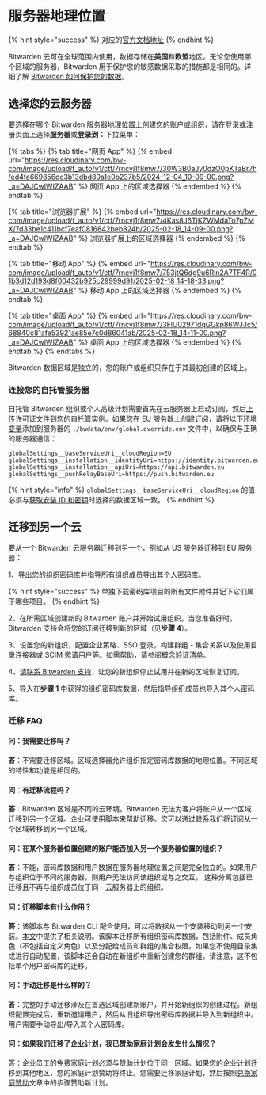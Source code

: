 # 服务器地理位置

{% hint style="success" %}
对应的[官方文档地址](https://bitwarden.com/help/server-geographies/)
{% endhint %}

Bitwarden 云可在全球范围内使用，数据存储在**美国**和**欧盟**地区。无论您使用哪个区域的服务器，Bitwarden 用于保护您的敏感数据采取的措施都是相同的。详细了解 [Bitwarden 如何保护您的数据](storage.md)。

## 选择您的云服务器 <a href="#choose-your-cloud-server" id="choose-your-cloud-server"></a>

要选择在哪个 Bitwarden 服务器地理位置上创建您的账户或组织，请在登录或注册页面上选择**服务器**或**登录到：**&#x4E0B;拉菜单：

{% tabs %}
{% tab title="网页 App" %}
{% embed url="https://res.cloudinary.com/bw-com/image/upload/f_auto/v1/ctf/7rncvj1f8mw7/30W3B0aJy0dzO0pKTaBr7h/ed4fa669856dc3b13dbd80a1e0b237b5/2024-12-04_10-09-00.png?_a=DAJCwlWIZAAB" %}
网页 App 上的区域选择器
{% endembed %}
{% endtab %}

{% tab title="浏览器扩展" %}
{% embed url="https://res.cloudinary.com/bw-com/image/upload/f_auto/v1/ctf/7rncvj1f8mw7/4Kas8J6TjKZWMdaTo7pZMX/7d33be1c411bcf7eaf0816842beb824b/2025-02-18_14-09-00.png?_a=DAJCwlWIZAAB" %}
浏览器扩展上的区域选择器
{% endembed %}
{% endtab %}

{% tab title="移动 App" %}
{% embed url="https://res.cloudinary.com/bw-com/image/upload/f_auto/v1/ctf/7rncvj1f8mw7/753jtQ6dg9u6Rln2A7TF4R/01b3d12d193d8f00432b925c29999d91/2025-02-18_14-18-33.png?_a=DAJCwlWIZAAB" %}
移动 App 上的区域选择器
{% endembed %}
{% endtab %}

{% tab title="桌面 App" %}
{% embed url="https://res.cloudinary.com/bw-com/image/upload/f_auto/v1/ctf/7rncvj1f8mw7/3FlU02971dqGGkp86WJJc5/68840c81afe53921ae85e7c0d86041ab/2025-02-18_14-11-00.png?_a=DAJCwlWIZAAB" %}
桌面 App 上的区域选择器
{% endembed %}
{% endtab %}
{% endtabs %}

Bitwarden 数据区域是独立的，您的账户或组织只存在于其最初创建的区域上。

### 连接您的自托管服务器 <a href="#connect-your-self-hosted-server" id="connect-your-self-hosted-server"></a>

自托管 Bitwarden 组织或个人高级计划需要首先在云服务器上启动订阅，然后[上传许可证文件](../self-hosting/licensing-for-paid-features.md)到您的自托管实例。如果您在 EU 服务器上创建订阅，请将以下[环境变量](../self-hosting/configure-environment-variables.md)添加到服务器的 `./bwdata/env/global.override.env` 文件中，以确保与正确的服务器通信：

```
globalSettings__baseServiceUri__cloudRegion=EU
globalSettings__installation__identityUri=https://identity.bitwarden.eu
globalSettings__installation__apiUri=https://api.bitwarden.eu
globalSettings__pushRelayBaseUri=https://push.bitwarden.eu
```

{% hint style="info" %}
`globalSettings__baseServiceUri__cloudRegion` 的值必须与[获取安装 ID 和密钥](https://bitwarden.com/host/)时选择的数据区域一致。
{% endhint %}

## 迁移到另一个云 <a href="#migrate-to-another-cloud" id="migrate-to-another-cloud"></a>

要从一个 Bitwarden 云服务器迁移到另一个，例如从 US 服务器迁移到 EU 服务器：

1、[导出您的组织密码库](../import-export/export-vault-data.md#export-an-organization-vault)并指导所有组织成员[导出其个人密码库](../import-export/export-vault-data.md#export-a-personal-vault)。

{% hint style="success" %}
单独下载密码库项目的所有文件附件并记下它们属于哪些项目。
{% endhint %}

2、在所需区域创建新的 Bitwarden 账户并开始试用组织。当您准备好时，Bitwarden 支持会将您的订阅迁移到新的区域（见**步骤 4**）。

3、设置您的新组织，配置企业策略、SSO 登录，构建群组 - 集合关系以及使用目录连接器或 SCIM 邀请用户等。如需帮助，请参阅[概念验证清单](../business-resources/proof-of-concept-project-checklist.md)。

4、[请联系 Bitwarden 支持](https://bitwarden.com/contact/)，让您的新组织停止试用并在新的区域恢复订阅。

5、导入在**步骤 1** 中获得的组织密码库数据，然后指导组织成员也导入其个人密码库。

### 迁移 FAQ <a href="#migration-faqs" id="migration-faqs"></a>

#### 问：我需要迁移吗？ <a href="#q-do-i-need-to-migrate" id="q-do-i-need-to-migrate"></a>

**答**：不需要迁移区域。区域选择器允许组织指定密码库数据的地理位置。不同区域的特性和功能是相同的。

#### 问：有迁移流程吗？ <a href="#q-is-there-a-process-for-migrating" id="q-is-there-a-process-for-migrating"></a>

**答**：Bitwarden 区域是不同的云环境。Bitwarden 无法为客户将账户从一个区域迁移到另一个区域。企业可使用脚本来帮助迁移。您可以通过[联系我们](https://bitwarden.com/contact/)将订阅从一个区域转移到另一个区域。

#### 问：在某个服务器位置创建的账户能否加入另一个服务器位置的组织？ <a href="#q-can-an-account-created-in-one-server-geography-join-an-organization-in-another-server-geography" id="q-can-an-account-created-in-one-server-geography-join-an-organization-in-another-server-geography"></a>

**答**：不能，密码库数据和用户数据在服务器地理位置之间是完全独立的。如果用户与组织位于不同的服务器，则用户无法访问该组织或与之交互。 这种分离包括已迁移且不再与组织成员位于同一云服务器上的组织。

#### 问：迁移脚本有什么作用？ <a href="#q-what-does-the-migration-script-do" id="q-what-does-the-migration-script-do"></a>

**答**：该脚本与 Bitwarden CLI 配合使用，可以将数据从一个安装移动到另一个安装。[本文](../miscellaneous/migration-script.md)中提供了相关说明。该脚本迁移所有组织密码库数据，包括附件、成员角色（不包括自定义角色）以及分配给成员和群组的集合权限。如果您不使用目录集成进行自动配置，该脚本还会自动在新组织中重新创建您的群组。请注意，这不包括单个用户密码库的迁移。

#### 问：手动迁移是什么样的？ <a href="#q-what-does-a-manual-migration-look-like" id="q-what-does-a-manual-migration-look-like"></a>

**答**：完整的手动迁移涉及在首选区域创建新账户，并开始新组织的创建过程。新组织配置完成后，重新邀请用户，然后从旧组织导出密码库数据并导入到新组织中。用户需要手动导出/导入其个人密码库。

#### 问：如果我们迁移了企业计划，我已赞助家庭计划会发生什么情况？ <a href="#q-what-happens-to-my-sponsored-families-plan-if-we-migrate-our-enterprise-plan" id="q-what-happens-to-my-sponsored-families-plan-if-we-migrate-our-enterprise-plan"></a>

答：企业员工的免费家庭计划必须与赞助计划位于同一区域。如果您的企业计划迁移到其他地区，您的家庭计划赞助将终止。您需要迁移家庭计划，然后按照[兑换家庭赞助](../plans-and-pricing/password-manager/redeem-families-sponsorship.md)文章中的步骤赞助新计划。
